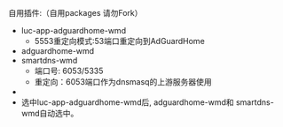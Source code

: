 自用插件:（自用packages 请勿Fork）
 - luc-app-adguardhome-wmd 
   - 5553重定向模式:53端口重定向到AdGuardHome
 - adguardhome-wmd
 - smartdns-wmd
   - 端口号: 6053/5335
   - 重定向：6053端口作为dnsmasq的上游服务器使用
  - 
 - 选中luc-app-adguardhome-wmd后, adguardhome-wmd和 smartdns-wmd自动选中。
 
